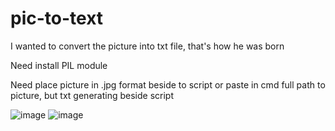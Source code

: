 # pic-to-text
I wanted to convert the picture into txt file, that's how he was born

Need install PIL module

Need place picture in .jpg format beside to script or paste in cmd full path to picture, but txt generating beside script

![image](https://user-images.githubusercontent.com/51944482/191745011-6b7d417a-0e27-4210-8c53-786369409178.png)
![image](https://user-images.githubusercontent.com/51944482/191745026-dfad6e7f-a554-49eb-a877-6749b210f99b.png)
